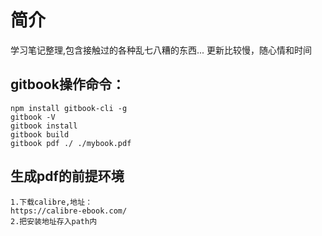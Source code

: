 # 简介
学习笔记整理,包含接触过的各种乱七八糟的东西...
更新比较慢，随心情和时间



## gitbook操作命令：
```
npm install gitbook-cli -g
gitbook -V
gitbook install
gitbook build
gitbook pdf ./ ./mybook.pdf
```
## 生成pdf的前提环境
```
1.下载calibre,地址：
https://calibre-ebook.com/
2.把安装地址存入path内
```
